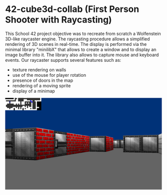 # 42-cube3d-collab (First Person Shooter with Raycasting)
This School 42 project objective was to recreate from scratch a Wolfenstein 3D-like raycaster engine. The raycasting procedure allows a simplified rendering of 3D scenes in real-time. The display is performed via the minimal library "minilibX" that allows to create a window and to display an image buffer into it. The library also allows to capture mouse and keyboard events.
Our raycaster supports several features such as:
* texture rendering on walls
* use of the mouse for player rotation
* presence of doors in the map
* rendering of a moving sprite
* display of a minimap

![Screenshot](screenshot.png)
